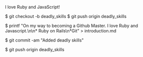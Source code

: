 I love Ruby and JavaScript!

$ git checkout -b deadly_skills
$ git push origin deadly_skills

$ printf "On my way to becoming a Github Master. I love Ruby and Javascript.\n\n* Ruby on Rails\n*Git" > introduction.md

$ git commit -am "Added deadly skills"

$ git push origin deadly_skills